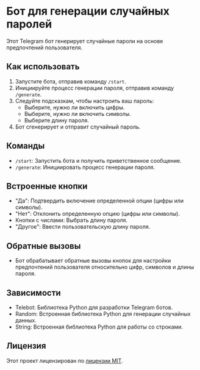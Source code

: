 # Бот для генерации случайных паролей

Этот Telegram бот генерирует случайные пароли на основе предпочтений пользователя.

## Как использовать

1. Запустите бота, отправив команду `/start`.
2. Инициируйте процесс генерации пароля, отправив команду `/generate`.
3. Следуйте подсказкам, чтобы настроить ваш пароль:
   - Выберите, нужно ли включить цифры.
   - Выберите, нужно ли включить символы.
   - Выберите длину пароля.
4. Бот сгенерирует и отправит случайный пароль.

## Команды

- `/start`: Запустить бота и получить приветственное сообщение.
- `/generate`: Инициировать процесс генерации пароля.

## Встроенные кнопки

- "Да": Подтвердить включение определенной опции (цифры или символы).
- "Нет": Отклонить определенную опцию (цифры или символы).
- Кнопки с числами: Выбрать длину пароля.
- "Другое": Ввести пользовательскую длину пароля.

## Обратные вызовы

- Бот обрабатывает обратные вызовы кнопок для настройки предпочтений пользователя относительно цифр, символов и длины пароля.

## Зависимости

- Telebot: Библиотека Python для разработки Telegram ботов.
- Random: Встроенная библиотека Python для генерации случайных данных.
- String: Встроенная библиотека Python для работы со строками.

## Лицензия

Этот проект лицензирован по [лицензии MIT](LICENSE).

